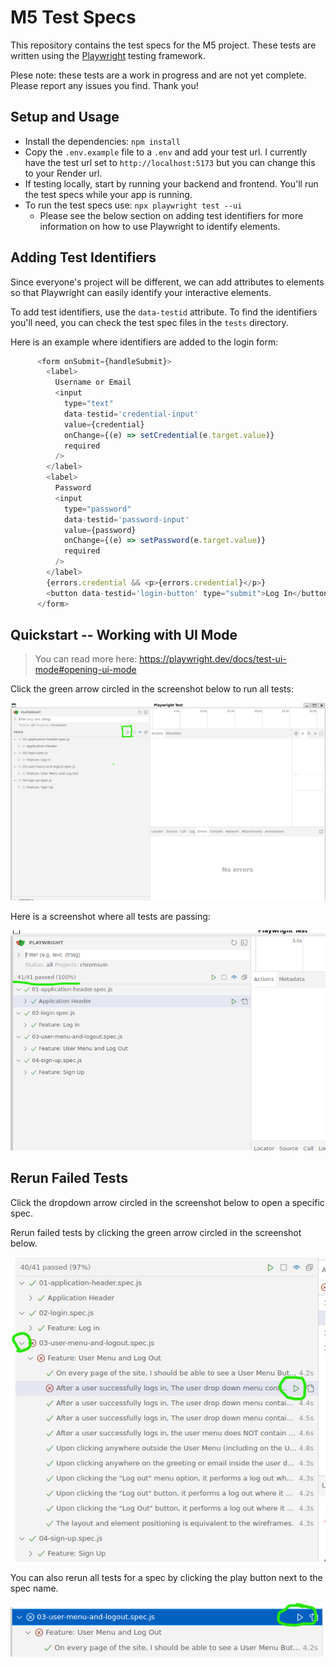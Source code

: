 # M5 Test Specs

This repository contains the test specs for the M5 project.  These tests are written using the [Playwright](https://playwright.dev/) testing framework.

Plese note: these tests are a work in progress and are not yet complete.  Please report any issues you find.  Thank you!

## Setup and Usage



- Install the dependencies: `npm install`
- Copy the `.env.example` file to a `.env` and add your test url.  I currently have the test url set to `http://localhost:5173`  but you can change this to your Render url.
- If testing locally, start by running your backend and frontend.  You'll run the test specs while your app is running.
- To run the test specs use: `npx playwright test --ui`
  - Please see the below section on adding test identifiers for more information on how to use Playwright to identify elements.

## Adding Test Identifiers

Since everyone's project will be different, we can add attributes to elements so that Playwright can easily identify your interactive elements.

To add test identifiers, use the `data-testid` attribute.  To find the identifiers you'll need, you can check the test spec files in the `tests` directory.

Here is an example where identifiers are added to the login form:

```js
      <form onSubmit={handleSubmit}>
        <label>
          Username or Email
          <input
            type="text"
            data-testid='credential-input'
            value={credential}
            onChange={(e) => setCredential(e.target.value)}
            required
          />
        </label>
        <label>
          Password
          <input
            type="password"
            data-testid='password-input'
            value={password}
            onChange={(e) => setPassword(e.target.value)}
            required
          />
        </label>
        {errors.credential && <p>{errors.credential}</p>}
        <button data-testid='login-button' type="submit">Log In</button>
      </form>
```



## Quickstart -- Working with UI Mode
> You can read more here: https://playwright.dev/docs/test-ui-mode#opening-ui-mode

Click the green arrow circled in the screenshot below to run all tests:

![alt text](./screenshots/image.png)


Here is a screenshot where all tests are passing:

![alt text](./screenshots/image-1.png)


## Rerun Failed Tests

Click the dropdown arrow circled in the screenshot below to open a specific spec.

Rerun failed tests by clicking the green arrow circled in the screenshot below.

![alt text](./screenshots/image-2.png)

 You can also rerun all tests for a spec by clicking the play button next to the spec name.

![alt text](./screenshots/image-3.png)
